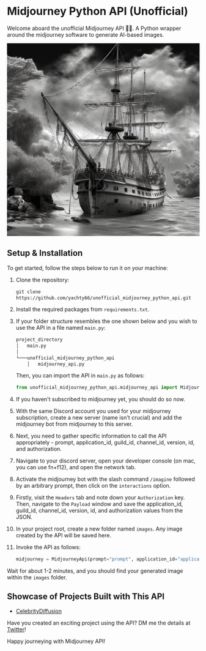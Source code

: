 # Midjourney Python API (Unofficial)

Welcome aboard the unofficial Midjourney API 🎈🚀. A Python wrapper around the midjourney software to generate AI-based images.

![Example Image](ship_readme.png)

## Setup & Installation

To get started, follow the steps below to run it on your machine:

1. Clone the repository:
    ```shell
    git clone https://github.com/yachty66/unofficial_midjourney_python_api.git
    ```
2. Install the required packages from `requirements.txt`.

3. If your folder structure resembles the one shown below and you wish to use the API in a file named `main.py`:
    ```shell
    project_directory
    │   main.py
    │
    └───unofficial_midjourney_python_api
        │   midjourney_api.py
    ```
   Then, you can import the API in `main.py` as follows:
    ```python 
    from unofficial_midjourney_python_api.midjourney_api import MidjourneyApi
    ```

4. If you haven't subscribed to midjourney yet, you should do so now.

5. With the same Discord account you used for your midjourney subscription, create a new server (name isn't crucial) and add the midjourney bot from midjourney to this server.

6. Next, you need to gather specific information to call the API appropriately - prompt, application_id, guild_id, channel_id, version, id, and authorization. 

7. Navigate to your discord server, open your developer console (on mac, you can use fn+f12), and open the network tab. 

8. Activate the midjourney bot with the slash command `/imagine` followed by an arbitrary prompt, then click on the `interactions` option.  

9. Firstly, visit the `Headers` tab and note down your `Authorization` key. Then, navigate to the `Payload` window and save the application_id, guild_id, channel_id, version, id, and authorization values from the JSON.

10. In your project root, create a new folder named `images`. Any image created by the API will be saved here.

11. Invoke the API as follows:
    ```python
    midjourney = MidjourneyApi(prompt="prompt", application_id="application_id", guild_id="guild_id", channel_id="channel_id", version="version", id="id", authorization="authorization")
    ```
Wait for about 1-2 minutes, and you should find your generated image within the `images` folder.

## Showcase of Projects Built with This API

- [CelebrityDiffusion](https://twitter.com/celebritydiff)

Have you created an exciting project using the API? DM me the details at [Twitter](https://twitter.com/MaxHager66)!

Happy journeying with Midjourney API!

